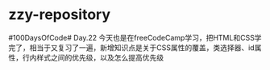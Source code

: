 # zzy-repository
#100DaysOfCode# 
Day.22 今天也是在freeCodeCamp学习，把HTML和CSS学完了，相当于又复习了一遍，新增知识点是关于CSS属性的覆盖，类选择器、id属性，行内样式之间的优先级，以及怎么提高优先级
